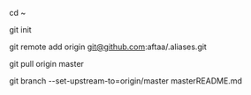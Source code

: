 cd ~

git init

git remote add origin git@github.com:aftaa/.aliases.git

git pull origin master

git branch --set-upstream-to=origin/master masterREADME.md
